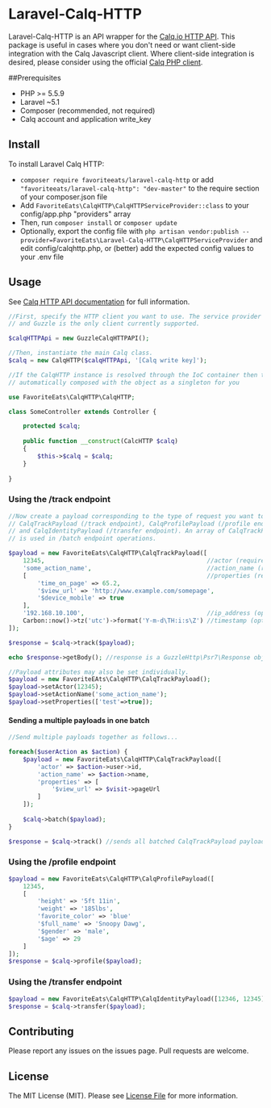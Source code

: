 # Laravel-Calq-HTTP

Laravel-Calq-HTTP is an API wrapper for the [Calq.io HTTP API](https://calq.io/docs/client/http). This package is useful in cases where you don't need or want client-side integration with the Calq Javascript client. Where client-side integration is desired, please consider using the official [Calq PHP client](https://calq.io/docs/client/php).  


##Prerequisites

- PHP >= 5.5.9
- Laravel ~5.1
- Composer (recommended, not required)
- Calq account and application write_key


## Install

To install Laravel Calq HTTP:

- `composer require favoriteeats/laravel-calq-http` or add `"favoriteeats/laravel-calq-http": "dev-master"` to the require section of your composer.json file
- Add `FavoriteEats\CalqHTTP\CalqHTTPServiceProvider::class` to your config/app.php "providers" array
- Then, run `composer install` or `composer update`
- Optionally, export the config file with `php artisan vendor:publish --provider=FavoriteEats\Laravel-Calq-HTTP\CalqHTTPServiceProvider` and edit config/calqhttp.php, or (better) add the expected config values to your .env file


## Usage

See [Calq HTTP API documentation](https://calq.io/docs/client/http) for full information.

```php
//First, specify the HTTP client you want to use. The service provider defaults to Guzzle,
// and Guzzle is the only client currently supported.

$calqHTTPApi = new GuzzleCalqHTTPAPI();

//Then, instantiate the main Calq class.
$calq = new CalqHTTP($calqHTTPApi, '[Calq write key]');

//If the CalqHTTP instance is resolved through the IoC container then the Guzzle client and write key are
// automatically composed with the object as a singleton for you

use FavoriteEats\CalqHTTP\CalqHTTP;

class SomeController extends Controller {

    protected $calq;
    
    public function __construct(CalcHTTP $calq)
    {
        $this->$calq = $calq;
    }
    
}
```

 
### Using the /track endpoint

```php    
//Now create a payload corresponding to the type of request you want to make. Payloads include:
// CalqTrackPayload (/track endpoint), CalqProfilePayload (/profile endpoint),
// and CalqIdentityPayload (/transfer endpoint). An array of CalqTrackPayloads
// is used in /batch endpoint operations.

$payload = new FavoriteEats\CalqHTTP\CalqTrackPayload([
    12345,                                             //actor (required); unique identifier for the user 
    'some_action_name',                                //action_name (required); name of the action you're tracking
    [                                                  //properties (required), [] allowed; custom or special properties
        'time_on_page' => 65.2,
        '$view_url' => 'http://www.example.com/somepage',
        '$device_mobile' => true
    ],
    '192.168.10.100',                                  //ip_address (optional); actor's ip address
    Carbon::now()->tz('utc')->format('Y-m-d\TH:i:s\Z') //timestamp (optional); timestamp of event, example using Carbon
]);

$response = $calq->track($payload);

echo $response->getBody(); //response is a GuzzleHttp\Psr7\Response object

//Payload attributes may also be set individually.
$payload = new FavoriteEAts\CalqHTTP\CalqTrackPayload();
$payload->setActor(12345);
$payload->setActionName('some_action_name');
$payload->setProperties(['test'=>true]);
```


#### Sending a multiple payloads in one batch

```php
//Send multiple payloads together as follows...

foreach($userAction as $action) {
    $payload = new FavoriteEats\CalqHTTP\CalqTrackPayload([
        'actor' => $action->user->id, 
        'action_name' => $action->name,
        'properties' => [
            '$view_url' => $visit->pageUrl
        ]
    ]);
    
    $calq->batch($payload);
}

$response = $calq->track() //sends all batched CalqTrackPayload payloads
```


### Using the /profile endpoint

```php
$payload = new FavoriteEats\CalqHTTP\CalqProfilePayload([
    12345,
    [
        'height' => '5ft 11in',
        'weight' => '185lbs',
        'favorite_color' => 'blue'
        '$full_name' => 'Snoopy Dawg',
        '$gender' => 'male',
        '$age' => 29
    ]
]);
$response = $calq->profile($payload);
```

### Using the /transfer endpoint

```php
$payload = new FavoriteEats\CalqHTTP\CalqIdentityPayload([12346, 12345]);
$response = $calq->transfer($payload);
```


## Contributing

Please report any issues on the issues page. Pull requests are welcome.


## License

The MIT License (MIT). Please see [License File](LICENSE.md) for more information.
